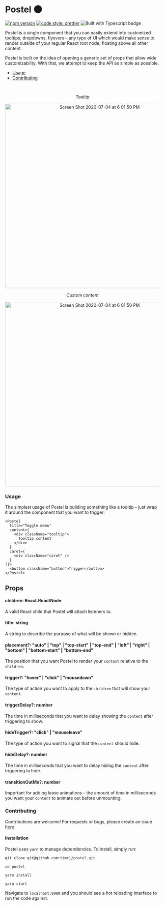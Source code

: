 # Postel 🌑

[![npm version](https://badge.fury.io/js/postel.svg)](https://badge.fury.io/js/postel) <a href="#badge">
    <img alt="code style: prettier" src="https://img.shields.io/badge/code_style-prettier-ff69b4.svg?style=flat-square"></a> <img src="https://camo.githubusercontent.com/21132e0838961fbecb75077042aa9b15bc0bf6f9/68747470733a2f2f62616467656e2e6e65742f62616467652f4275696c74253230576974682f547970655363726970742f626c7565" alt="Built with Typescript badge" />

Postel is a single component that you can easily extend into customized tooltips, dropdowns, flyovers –
any type of UI which would make sense to render outside of your regular React root node, floating
above all other content.

Postel is built on the idea of opening a generic set of props that allow wide customizability. With
that, we attempt to keep the API as simple as possible.

- [Usage](#usage)
- [Contributing](#contributing)

<br />

<p align="center">
  <em>Tooltip</em>
</p>
<p align="center">
  <img width="600" alt="Screen Shot 2020-07-04 at 6 01 50 PM" src="https://user-images.githubusercontent.com/12195101/86521625-3de77a80-be21-11ea-85c4-cad734e3410e.png">
</p>

<p align="center">
  <em>Custom content</em>
</p>
<p align="center">
  <img width="600" alt="Screen Shot 2020-07-04 at 6 01 50 PM" src="https://user-images.githubusercontent.com/12195101/86521626-3f18a780-be21-11ea-91d4-5bb66441b57a.png">
</p>

### Usage

The simplest usage of Postel is building something like a tooltip – just wrap it around the component that you want to trigger:

```
<Postel
  title="Toggle menu"
  content={
    <div className="tooltip">
      Tooltip content
    </div>
  }
  caret={
    <div className="caret" />
  }
}}>
  <button className="button">Trigger</button>
</Postel>
```

## Props

#### children: React.ReactNode

A valid React child that Postel will attach listeners to.

#### title: string

A string to describe the purpose of what will be shown or hidden.

#### placement?: "auto" | "top" | "top-start" | "top-end" | "left" | "right" | "bottom" | "bottom-start" | "bottom-end"

The position that you want Postel to render your `content` relative to the `children`.

#### trigger?: "hover" | "click" | "mousedown"

The type of action you want to apply to the `children` that will show your `content`.

#### triggerDelay?: number

The time in milliseconds that you want to delay showing the `content` after triggering to show.

#### hideTrigger?: "click" | "mouseleave"

The type of action you want to signal that the `content` should hide.

#### hideDelay?: number

The time in milliseconds that you want to delay hiding the `content` after triggering to hide.

#### transitionOutMs?: number

Important for adding leave animations – the amount of time in milliseconds you want your `content` to animate out before unmounting.


### Contributing

Contributions are welcome! For requests or bugs, please create an issue [here](https://github.com/timc1/postel/issues).

#### Installation

Postel uses `yarn` to manage dependencies. To install, simply run:

`git clone git@github.com:timc1/postel.git`

`cd postel`

`yarn install`

`yarn start`

Navigate to `localhost:8080` and you should see a hot reloading interface to run the code against.
